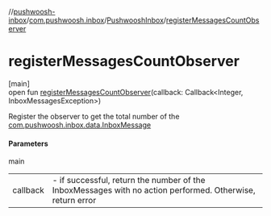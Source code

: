 //[pushwoosh-inbox](../../../index.md)/[com.pushwoosh.inbox](../index.md)/[PushwooshInbox](index.md)/[registerMessagesCountObserver](register-messages-count-observer.md)

# registerMessagesCountObserver

[main]\
open fun [registerMessagesCountObserver](register-messages-count-observer.md)(callback: Callback&lt;Integer, InboxMessagesException&gt;)

Register the observer to get the total number of the [com.pushwoosh.inbox.data.InboxMessage](../../com.pushwoosh.inbox.data/-inbox-message/index.md)

#### Parameters

main

| | |
|---|---|
| callback | - if successful, return the number of the InboxMessages with no action performed. Otherwise, return error |
